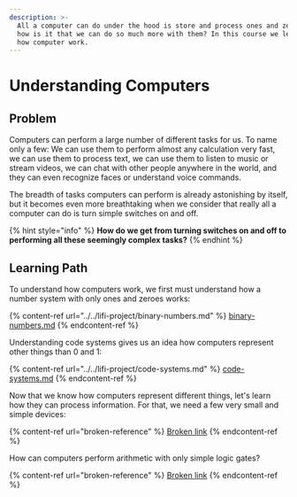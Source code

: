 ```yaml
---
description: >-
  All a computer can do under the hood is store and process ones and zeroes. So
  how is it that we can do so much more with them? In this course we learn about
  how computer work.
---
```


# Understanding Computers

## Problem

Computers can perform a large number of different tasks for us. To name only a few: We can use them to perform almost any calculation very fast, we can use them to process text, we can use them to listen to music or stream videos, we can chat with other people anywhere in the world, and they can even recognize faces or understand voice commands.

The breadth of tasks computers can perform is already astonishing by itself, but it becomes even more breathtaking when we consider that really all a computer can do is turn simple switches on and off.&#x20;

{% hint style="info" %}
**How do we get from turning switches on and off to performing all these seemingly complex tasks?**
{% endhint %}

## Learning Path

To understand how computers work, we first must understand how a number system with only ones and zeroes works:

{% content-ref url="../../lifi-project/binary-numbers.md" %}
[binary-numbers.md](../../lifi-project/binary-numbers.md)
{% endcontent-ref %}

Understanding code systems gives us an idea how computers represent other things than 0 and 1:

{% content-ref url="../../lifi-project/code-systems.md" %}
[code-systems.md](../../lifi-project/code-systems.md)
{% endcontent-ref %}

Now that we know how computers represent different things, let's learn how they can process information. For that, we need a few very small and simple devices:

{% content-ref url="broken-reference" %}
[Broken link](broken-reference)
{% endcontent-ref %}

How can computers perform arithmetic with only simple logic gates?

{% content-ref url="broken-reference" %}
[Broken link](broken-reference)
{% endcontent-ref %}
